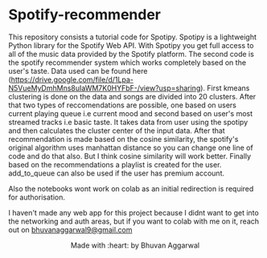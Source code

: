 # Spotify-recommender

This repository consists a tutorial code for Spotipy. Spotipy is a lightweight Python library for the Spotify Web API. With Spotipy you get full access to all of the music data provided by the Spotify platform. 
The second code is the spotify recommender system which works completely based on the user's taste. Data used can be found here (https://drive.google.com/file/d/1Lpa-N5VueMyDmhMns8uIaWM7K0HYFbF-/view?usp=sharing). First kmeans clustering is done on the data and songs are divided into 20 clusters. After that two types of reccomendations are possible, one based on users current playing queue i.e current mood and second based on user's most streamed tracks i.e basic taste. It takes data from user using the spotipy and then calculates the cluster center of the input data. After that recommendation is made based on the cosine similarity, the spotify's original algorithm uses manhattan distance so you can change one line of code and do that also. But I think cosine similarity will work better. Finally based on the recommendations a playlist is created for the user. add_to_queue can also be used if the user has premium account.

Also the notebooks wont work on colab as an initial redirection is required for authorisation. 

I haven't made any web app for this project because I didnt want to get into the networking and auth areas, but if you want to colab with me on it, reach out on bhuvanaggarwal9@gmail.com

<p align=center> Made with :heart: by Bhuvan Aggarwal </p>
